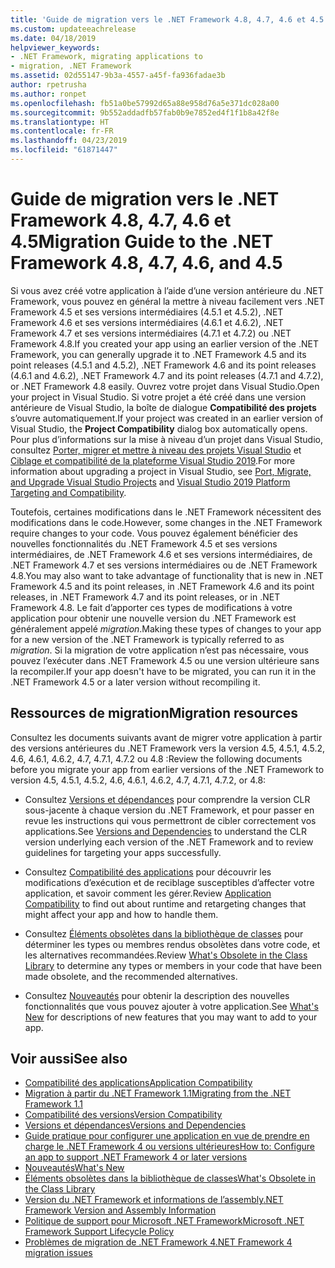 ```yaml
---
title: 'Guide de migration vers le .NET Framework 4.8, 4.7, 4.6 et 4.5 '
ms.custom: updateeachrelease
ms.date: 04/18/2019
helpviewer_keywords:
- .NET Framework, migrating applications to
- migration, .NET Framework
ms.assetid: 02d55147-9b3a-4557-a45f-fa936fadae3b
author: rpetrusha
ms.author: ronpet
ms.openlocfilehash: fb51a0be57992d65a88e958d76a5e371dc028a00
ms.sourcegitcommit: 9b552addadfb57fab0b9e7852ed4f1f1b8a42f8e
ms.translationtype: HT
ms.contentlocale: fr-FR
ms.lasthandoff: 04/23/2019
ms.locfileid: "61871447"
---
```

# <a name="migration-guide-to-the-net-framework-48-47-46-and-45"></a><span data-ttu-id="a385e-102">Guide de migration vers le .NET Framework 4.8, 4.7, 4.6 et 4.5</span><span class="sxs-lookup"><span data-stu-id="a385e-102">Migration Guide to the .NET Framework 4.8, 4.7, 4.6, and 4.5</span></span>

<span data-ttu-id="a385e-103">Si vous avez créé votre application à l’aide d’une version antérieure du .NET Framework, vous pouvez en général la mettre à niveau facilement vers .NET Framework 4.5 et ses versions intermédiaires (4.5.1 et 4.5.2), .NET Framework 4.6 et ses versions intermédiaires (4.6.1 et 4.6.2), .NET Framework 4.7 et ses versions intermédiaires (4.7.1 et 4.7.2) ou .NET Framework 4.8.</span><span class="sxs-lookup"><span data-stu-id="a385e-103">If you created your app using an earlier version of the .NET Framework, you can generally upgrade it to .NET Framework 4.5 and its point releases (4.5.1 and 4.5.2), .NET Framework 4.6 and its point releases (4.6.1 and 4.6.2), .NET Framework 4.7 and its point releases (4.7.1 and 4.7.2), or .NET Framework 4.8 easily.</span></span> <span data-ttu-id="a385e-104">Ouvrez votre projet dans Visual Studio.</span><span class="sxs-lookup"><span data-stu-id="a385e-104">Open your project in Visual Studio.</span></span> <span data-ttu-id="a385e-105">Si votre projet a été créé dans une version antérieure de Visual Studio, la boîte de dialogue **Compatibilité des projets** s’ouvre automatiquement.</span><span class="sxs-lookup"><span data-stu-id="a385e-105">If your project was created in an earlier version of Visual Studio, the **Project Compatibility** dialog box automatically opens.</span></span> <span data-ttu-id="a385e-106">Pour plus d’informations sur la mise à niveau d’un projet dans Visual Studio, consultez [Porter, migrer et mettre à niveau des projets Visual Studio](/visualstudio/porting/port-migrate-and-upgrade-visual-studio-projects) et [Ciblage et compatibilité de la plateforme Visual Studio 2019](/visualstudio/releases/2019/compatibility).</span><span class="sxs-lookup"><span data-stu-id="a385e-106">For more information about upgrading a project in Visual Studio, see [Port, Migrate, and Upgrade Visual Studio Projects](/visualstudio/porting/port-migrate-and-upgrade-visual-studio-projects) and [Visual Studio 2019 Platform Targeting and Compatibility](/visualstudio/releases/2019/compatibility).</span></span>

 <span data-ttu-id="a385e-107">Toutefois, certaines modifications dans le .NET Framework nécessitent des modifications dans le code.</span><span class="sxs-lookup"><span data-stu-id="a385e-107">However, some changes in the .NET Framework require changes to your code.</span></span> <span data-ttu-id="a385e-108">Vous pouvez également bénéficier des nouvelles fonctionnalités du .NET Framework 4.5 et ses versions intermédiaires, de .NET Framework 4.6 et ses versions intermédiaires, de .NET Framework 4.7 et ses versions intermédiaires ou de .NET Framework 4.8.</span><span class="sxs-lookup"><span data-stu-id="a385e-108">You may also want to take advantage of functionality that is new in .NET Framework 4.5 and its point releases, in .NET Framework 4.6 and its point releases, in .NET Framework 4.7 and its point releases, or in .NET Framework 4.8.</span></span> <span data-ttu-id="a385e-109">Le fait d’apporter ces types de modifications à votre application pour obtenir une nouvelle version du .NET Framework est généralement appelé *migration*.</span><span class="sxs-lookup"><span data-stu-id="a385e-109">Making these types of changes to your app for a new version of the .NET Framework is typically referred to as *migration*.</span></span> <span data-ttu-id="a385e-110">Si la migration de votre application n’est pas nécessaire, vous pouvez l’exécuter dans .NET Framework 4.5 ou une version ultérieure sans la recompiler.</span><span class="sxs-lookup"><span data-stu-id="a385e-110">If your app doesn't have to be migrated, you can run it in the .NET Framework 4.5 or a later version without recompiling it.</span></span>

## <a name="migration-resources"></a><span data-ttu-id="a385e-111">Ressources de migration</span><span class="sxs-lookup"><span data-stu-id="a385e-111">Migration resources</span></span>

<span data-ttu-id="a385e-112">Consultez les documents suivants avant de migrer votre application à partir des versions antérieures du .NET Framework vers la version 4.5, 4.5.1, 4.5.2, 4.6, 4.6.1, 4.6.2, 4.7, 4.7.1, 4.7.2 ou 4.8 :</span><span class="sxs-lookup"><span data-stu-id="a385e-112">Review the following documents before you migrate your app from earlier versions of the .NET Framework to version 4.5, 4.5.1, 4.5.2, 4.6, 4.6.1, 4.6.2, 4.7, 4.7.1, 4.7.2, or 4.8:</span></span>

- <span data-ttu-id="a385e-113">Consultez [Versions et dépendances](versions-and-dependencies.md) pour comprendre la version CLR sous-jacente à chaque version du .NET Framework, et pour passer en revue les instructions qui vous permettront de cibler correctement vos applications.</span><span class="sxs-lookup"><span data-stu-id="a385e-113">See [Versions and Dependencies](versions-and-dependencies.md) to understand the CLR version underlying each version of the .NET Framework and to review guidelines for targeting your apps successfully.</span></span>

- <span data-ttu-id="a385e-114">Consultez [Compatibilité des applications](application-compatibility.md) pour découvrir les modifications d’exécution et de reciblage susceptibles d’affecter votre application, et savoir comment les gérer.</span><span class="sxs-lookup"><span data-stu-id="a385e-114">Review [Application Compatibility](application-compatibility.md) to find out about runtime and retargeting changes that might affect your app and how to handle them.</span></span>

- <span data-ttu-id="a385e-115">Consultez [Éléments obsolètes dans la bibliothèque de classes](../whats-new/whats-obsolete.md) pour déterminer les types ou membres rendus obsolètes dans votre code, et les alternatives recommandées.</span><span class="sxs-lookup"><span data-stu-id="a385e-115">Review [What's Obsolete in the Class Library](../whats-new/whats-obsolete.md) to determine any types or members in your code that have been made obsolete, and the recommended alternatives.</span></span>

- <span data-ttu-id="a385e-116">Consultez [Nouveautés](../whats-new/index.md) pour obtenir la description des nouvelles fonctionnalités que vous pouvez ajouter à votre application.</span><span class="sxs-lookup"><span data-stu-id="a385e-116">See [What's New](../whats-new/index.md) for descriptions of new features that you may want to add to your app.</span></span>

## <a name="see-also"></a><span data-ttu-id="a385e-117">Voir aussi</span><span class="sxs-lookup"><span data-stu-id="a385e-117">See also</span></span>

- [<span data-ttu-id="a385e-118">Compatibilité des applications</span><span class="sxs-lookup"><span data-stu-id="a385e-118">Application Compatibility</span></span>](application-compatibility.md)
- [<span data-ttu-id="a385e-119">Migration à partir du .NET Framework 1.1</span><span class="sxs-lookup"><span data-stu-id="a385e-119">Migrating from the .NET Framework 1.1</span></span>](migrating-from-the-net-framework-1-1.md)
- [<span data-ttu-id="a385e-120">Compatibilité des versions</span><span class="sxs-lookup"><span data-stu-id="a385e-120">Version Compatibility</span></span>](version-compatibility.md)
- [<span data-ttu-id="a385e-121">Versions et dépendances</span><span class="sxs-lookup"><span data-stu-id="a385e-121">Versions and Dependencies</span></span>](versions-and-dependencies.md)
- [<span data-ttu-id="a385e-122">Guide pratique pour configurer une application en vue de prendre en charge le .NET Framework 4 ou versions ultérieures</span><span class="sxs-lookup"><span data-stu-id="a385e-122">How to: Configure an app to support .NET Framework 4 or later versions</span></span>](how-to-configure-an-app-to-support-net-framework-4-or-4-5.md)
- [<span data-ttu-id="a385e-123">Nouveautés</span><span class="sxs-lookup"><span data-stu-id="a385e-123">What's New</span></span>](../whats-new/index.md)
- [<span data-ttu-id="a385e-124">Éléments obsolètes dans la bibliothèque de classes</span><span class="sxs-lookup"><span data-stu-id="a385e-124">What's Obsolete in the Class Library</span></span>](../whats-new/whats-obsolete.md)
- [<span data-ttu-id="a385e-125">Version du .NET Framework et informations de l’assembly</span><span class="sxs-lookup"><span data-stu-id="a385e-125">.NET Framework Version and Assembly Information</span></span>](https://go.microsoft.com/fwlink/?LinkId=201701)
- [<span data-ttu-id="a385e-126">Politique de support pour Microsoft .NET Framework</span><span class="sxs-lookup"><span data-stu-id="a385e-126">Microsoft .NET Framework Support Lifecycle Policy</span></span>](https://go.microsoft.com/fwlink/?LinkId=196607)
- [<span data-ttu-id="a385e-127">Problèmes de migration de .NET Framework 4</span><span class="sxs-lookup"><span data-stu-id="a385e-127">.NET Framework 4 migration issues</span></span>](net-framework-4-migration-issues.md)